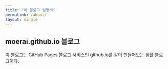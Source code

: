 ```yaml
---
title: "이 블로그 설명서"
permalink: /about/
layout: single
---
```

## moerai.github.io 블로그

이 블로그는 GitHub Pages 블로그 서비스인 github.io를 같이 만들어보는 샘플 블로그이다.
